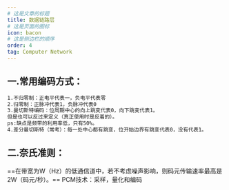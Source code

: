 ```yaml
---
# 这是文章的标题
title: 数据链路层
# 这是页面的图标
icon: bacon
# 这是侧边栏的顺序
order: 4
tag: Computer Network
---
```

## 一.常用编码方式：
```bash
1.不归零制：正电平代表一，负电平代表零
2.归零制：正脉冲代表1，负脉冲代表0
3.曼切斯特编码：位周期中心的向上跳变代表0，向下跳变代表1。
但是也可以反过来定义（真正使用时是反着的）。
ps:缺点是频带的利用率低，只有50%。
4.差分曼切斯特（常考）：每一处中心都有跳变，位开始边界有跳变代表0，没有代表1。
```
## 二.奈氏准则：
==在带宽为W（Hz）的低通信道中，若不考虑噪声影响，则码元传输速率最高是2W（码元/秒）。==
PCM技术：采样，量化和编码

##